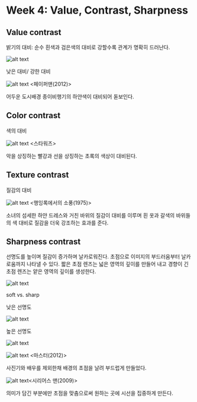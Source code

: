 # Week 4: Value, Contrast, Sharpness
## Value contrast
밝기의 대비: 순수 흰색과 검은색의 대비로 강할수록 관계가 명확히 드러난다.

![alt text](http://filmschoolonline.com/images/sample_light_contrast1.jpg)

낮은 대비/ 강한 대비

![alt text](https://i.pinimg.com/originals/b3/07/0e/b3070e0dd0d20fb7fbe05340dbf3575d.jpg) <페이퍼맨(2012)>

어두운 도시배경 종이비행기의 하얀색이 대비되어 돋보인다.

## Color contrast
색의 대비

![alt text](https://imagerville.com/upload/000/u1/fc/67/001march.jpg) <스타워즈>

악을 상징하는 빨강과 선을 상징하는 초록의 색상이 대비된다.

## Texture contrast
질감의 대비

![alt text](https://www.tasteofcinema.com/wp-content/uploads/2013/09/Picnic-at-Hanging-Rock.jpg) <행잉록에서의 소풍(1975)>

소녀의 섬세한 하얀 드레스와 거친 바위의 질감이 대비를 이루며 흰 옷과 갈색의 바위들의 색 대비로 질감을 더욱 강조하는 효과를 준다.

## Sharpness contrast

선명도를 높이며 질감이 증가하며 날카로워진다. 초점으로 이미지의 부드러움부터 날카로움까지 나타낼 수 있다. 짧은 초점 렌즈는 넓은 영역의 깊이를 만들어 내고 경향이 긴 초점 렌즈는 얕은 영역의 깊이를 생성한다.

![alt text](http://filmschoolonline.com/images/sample_light_focus.jpg)

soft vs. sharp 

낮은 선명도

![alt text](https://pixelsandwanderlust-com.exactdn.com/wp-content/uploads/2019/04/sharpness0-e1555406784704.jpg?strip=all&lossy=1&w=648&ssl=1)

높은 선명도

![alt text](https://pixelsandwanderlust-com.exactdn.com/wp-content/uploads/2019/04/sharpness-e1555406711270.jpg?strip=all&lossy=1&w=648&ssl=1)

![alt text](https://constructiveconsumption.files.wordpress.com/2014/02/master-phoenix-quell-portrait-photographer.png) <마스터(2012)>

사진기와 배우를 제외한채 배경의 초점을 날려 부드럽게 만들었다.

![alt text](https://cdn.collider.com/wp-content/uploads/2020/04/a-serious-man-goys-teeth.jpg)<시리어스 맨(2009)>

의미가 담긴 부분에만 초점을 맞춤으로써 원하는 곳에 시선을 집중하게 만든다.
